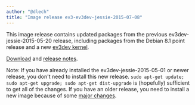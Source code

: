 ```yaml
---
author: "@dlech"
title: "Image release ev3-ev3dev-jessie-2015-07-08"
---
```


This image release contains updated packages from the previous
ev3dev-jessie-2015-05-20 release, including packages from the Debian 8.1 point
release and a new [ev3dev kernel].

[Download] and [release notes].

Note: If you have already installed the ev3dev-jessie-2015-05-01 or newer release, you
don't need to install this new release.
`sudo apt-get update; sudo apt-get upgrade; sudo apt-get dist-upgrade`
is (hopefully) sufficient to get all of the changes. If you have an older release,
you need to install a new image because of some [major changes].

[Download]: https://github.com/ev3dev/ev3dev/releases/tag/ev3-ev3dev-jessie-2015-07-08
[release notes]: https://github.com/ev3dev/ev3dev/blob/master/release-notes/ev3-ev3dev-jessie-2015-07-08.img-release-notes.md
[ev3dev kernel]: /news/2015/07/08/Kernel-Release-v3.16.7-ckt14-6-ev3dev-ev3
[major changes]: /news/2015/05/01/Major-Release
